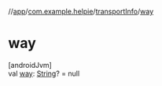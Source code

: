 //[app](../../../index.md)/[com.example.helpie](../index.md)/[transportInfo](index.md)/[way](way.md)

# way

[androidJvm]\
val [way](way.md): [String](https://kotlinlang.org/api/latest/jvm/stdlib/kotlin/-string/index.html)? = null
